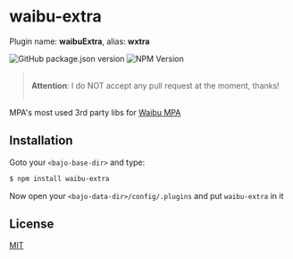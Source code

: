 # waibu-extra

Plugin name: **waibuExtra**, alias: **wxtra**

![GitHub package.json version](https://img.shields.io/github/package-json/v/ardhi/waibu-extra) ![NPM Version](https://img.shields.io/npm/v/waibu-extra)

> <br />**Attention**: I do NOT accept any pull request at the moment, thanks!<br /><br />

MPA's most used 3rd party libs for [Waibu MPA](https://github.com/ardhi/waibu-mpa)

## Installation

Goto your ```<bajo-base-dir>``` and type:

```bash
$ npm install waibu-extra
```

Now open your ```<bajo-data-dir>/config/.plugins``` and put ```waibu-extra``` in it

## License

[MIT](LICENSE)
